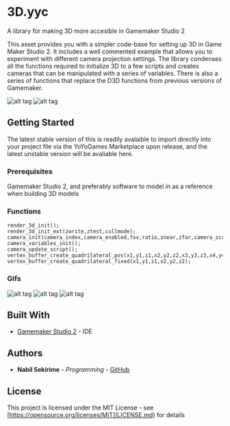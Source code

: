 # 3D.yyc
A library for making 3D more accesible in Gamemaker Studio 2

This asset provides you with a simpler code-base for setting up 3D in Game Maker Studio 2. It includes a well commented example that allows
you to experiment with different camera projection settings. The library condenses all the functions required to initialize 3D to a 
few scripts and creates cameras that can be manipulated with a series of variables. There is also a series of functions that replace the
D3D functions from previous versions of Gamemaker.

![alt tag](https://marketplacecdn.yoyogames.com/images/assets/5960/screenshots/15025_original.png?1506909234)
![alt tag](https://marketplacecdn.yoyogames.com/images/assets/5960/screenshots/15026_original.png?1506909243)

## Getting Started

The latest stable version of this is readily avalaible to import directly into your project file via the YoYoGames Marketplace upon release, and the latest unstable version will be avaliable here. 

### Prerequisites

Gamemaker Studio 2, and preferably software to model in as a reference when building 3D models

### Functions
```
render_3d_init();
render_3d_init_ext(zwrite,ztest,cullmode);
camera_init(camera_index,camera_enabled,fov,ratio,znear,zfar,camera_script)
camera_variables_init();
camera_update_script();
vertex_buffer_create_quadrilateral_pos(x1,y1,z1,x2,y2,z2,x3,y3,z3,x4,y4,z4);
vertex_buffer_create_quadrilateral_fixed(x1,y1,z1,x2,y2,z2);
```

### Gifs
![alt tag](https://media.giphy.com/media/3ohc1bPSQG3YT0rLDa/giphy.gif)
![alt tag](https://media.giphy.com/media/1jl0S9bAZrbwBRdeSs/giphy.gif)
![alt tag](https://media.giphy.com/media/1BeD0seJGPFlMyaylX/giphy-downsized-large.gif)

## Built With

* [Gamemaker Studio 2](https://www.yoyogames.com) - IDE

## Authors

* **Nabil Sekirime** - *Programming* - [GitHub](https://github.com/nabilatsoulcade)

## License

This project is licensed under the MIT License - see [https://opensource.org/licenses/MIT](LICENSE.md) for details


